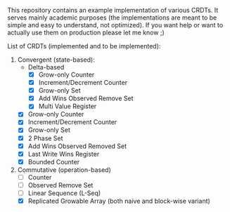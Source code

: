 This repository contains an example implementation of various CRDTs. It serves mainly academic purposes (the implementations are meant to be simple and easy to understand, not optimized). If you want help or want to actually use them on production please let me know ;)

List of CRDTs (implemented and to be implemented):

1. Convergent (state-based):
    - Delta-based
        - [x] Grow-only Counter
        - [x] Increment/Decrement Counter
        - [x] Grow-only Set
        - [x] Add Wins Observed Remove Set
        - [x] Multi Value Register
    - [x] Grow-only Counter
    - [x] Increment/Decrement Counter
    - [x] Grow-only Set
    - [x] 2 Phase Set
    - [x] Add Wins Observed Removed Set
    - [x] Last Write Wins Register
    - [x] Bounded Counter

1. Commutative (operation-based)
    - [ ] Counter
    - [ ] Observed Remove Set
    - [ ] Linear Sequence (L-Seq)
    - [x] Replicated Growable Array (both naive and block-wise variant)